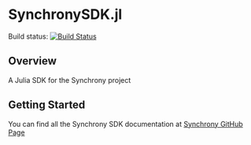 # SynchronySDK.jl
Build status: [![Build Status](https://travis-ci.org/GearsAD/SynchronySDK.jl.svg?branch=master)](https://travis-ci.org/GearsAD/SynchronySDK.jl)

## Overview
A Julia SDK for the Synchrony project

## Getting Started
You can find all the Synchrony SDK documentation at [Synchrony GitHub Page](https://gearsad.github.io/SynchronySDK.jl/latest/)
